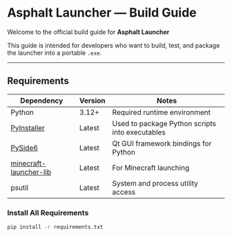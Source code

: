 # Asphalt Launcher — Build Guide

Welcome to the official build guide for **Asphalt Launcher**

This guide is intended for developers who want to build, test, and package the launcher into a portable `.exe`.

---

## Requirements

| Dependency               | Version    | Notes                      |
|--------------------------|------------|----------------------------|
| Python                   | 3.12+      | Required runtime environment |
| [PyInstaller](https://pyinstaller.org)         | Latest     | Used to package Python scripts into executables |
| [PySide6](https://pypi.org/project/PySide6/)  | Latest     | Qt GUI framework bindings for Python |
| [minecraft-launcher-lib](https://pypi.org/project/minecraft-launcher-lib/) | Latest     | For Minecraft launching |
| psutil                   | Latest     | System and process utility access            |

### Install All Requirements

```bash
pip install -r requirements.txt